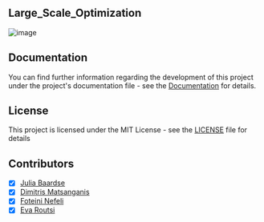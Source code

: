 ## Large_Scale_Optimization
![image](https://user-images.githubusercontent.com/34712449/194163458-8e5b16b8-9d1b-4337-99ca-19e6803c9822.png)
   

## Documentation

You can find further information regarding the development of this project under the project's documentation file - see the [Documentation](/Documentation.pdf) for details. 

## License

This project is licensed under the MIT License - see the [LICENSE](LICENSE) file for details

## Contributors

- [X] [Julia Baardse](-) 
- [X] [Dimitris Matsanganis](https://github.com/dimitrismatsanganis) 
- [X] [Foteini Nefeli](https://github.com/FoteiniNefeli)
- [X] [Eva Routsi](https://github.com/EvaRoutsi)
